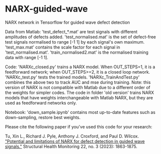 # NARX-guided-wave
NARX network in Tensorflow for guided wave defect detection

Data from Matlab:
'test_defect_*.mat' are test signals with different amplitudes of defects added.
'test_normalised.mat' is the set of defect-free test signals normalised to range [-1 1] by each signal's own maximum.
'test_max.mat' contains the scale factor for each signal in 'test_normalised.mat'.
'train_normalised2.mat' is the normalised training data with range [-1 1].

Code:
'NARXc_closed.py' trains a NARX model. When OUT_STEPS=1, it is a feedforward network; when OUT_STEPS>=2, it is a closed loop network.
'NARXc_test.py' tests the trained models.
'NARXc_TrainAndTest.py' combines the above two to track AUC and mse during training.
Note: this version of NARX is not compatible with Matlab due to a different order of the weights for simpler codes. 
The code in folder 'old version' trains NARX models that have weights interchangeable with Matlab NARX, but they are used as feedforward networks only.

Notebook:
'down_sample.ipynb' contains most up-to-date features such as down-sampling, restore best weights.

Please cite the following paper if you've used this code for your research:

Tu, Xin L., Richard J. Pyle, Anthony J. Croxford, and Paul D. Wilcox. ["Potential and limitations of NARX for defect detection in guided wave signals."](https://journals.sagepub.com/doi/full/10.1177/14759217221113240) Structural Health Monitoring 22, no. 3 (2023): 1863-1875.
